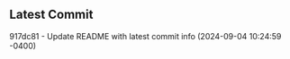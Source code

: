
## Latest Commit
917dc81 - Update README with latest commit info (2024-09-04 10:24:59 -0400) <Yunxi-Zhou>
